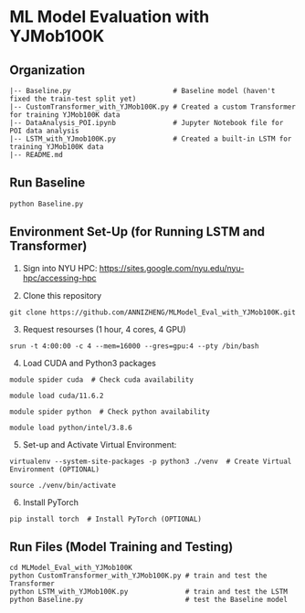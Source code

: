 # ML Model Evaluation with YJMob100K

## Organization

```
|-- Baseline.py                         # Baseline model (haven't fixed the train-test split yet)
|-- CustomTransformer_with_YJMob100K.py # Created a custom Transformer for training YJMob100K data
|-- DataAnalysis_POI.ipynb              # Jupyter Notebook file for POI data analysis
|-- LSTM_with_YJmob100K.py              # Created a built-in LSTM for training YJMob100K data
|-- README.md
```

## Run Baseline

```
python Baseline.py
```

## Environment Set-Up (for Running LSTM and Transformer)

1. Sign into NYU HPC: https://sites.google.com/nyu.edu/nyu-hpc/accessing-hpc

2. Clone this repository

```
git clone https://github.com/ANNIZHENG/MLModel_Eval_with_YJMob100K.git
```

3. Request resourses (1 hour, 4 cores, 4 GPU)

```
srun -t 4:00:00 -c 4 --mem=16000 --gres=gpu:4 --pty /bin/bash
```

4. Load CUDA and Python3 packages

```
module spider cuda  # Check cuda availability

module load cuda/11.6.2
```

```
module spider python  # Check python availability

module load python/intel/3.8.6
```

5. Set-up and Activate Virtual Environment: 

```
virtualenv --system-site-packages -p python3 ./venv  # Create Virtual Environment (OPTIONAL)

source ./venv/bin/activate
```

6. Install PyTorch

```
pip install torch  # Install PyTorch (OPTIONAL)
```

## Run Files (Model Training and Testing)

```
cd MLModel_Eval_with_YJMob100K
python CustomTransformer_with_YJMob100K.py # train and test the Transformer
python LSTM_with_YJMob100K.py              # train and test the LSTM
python Baseline.py                         # test the Baseline model
```